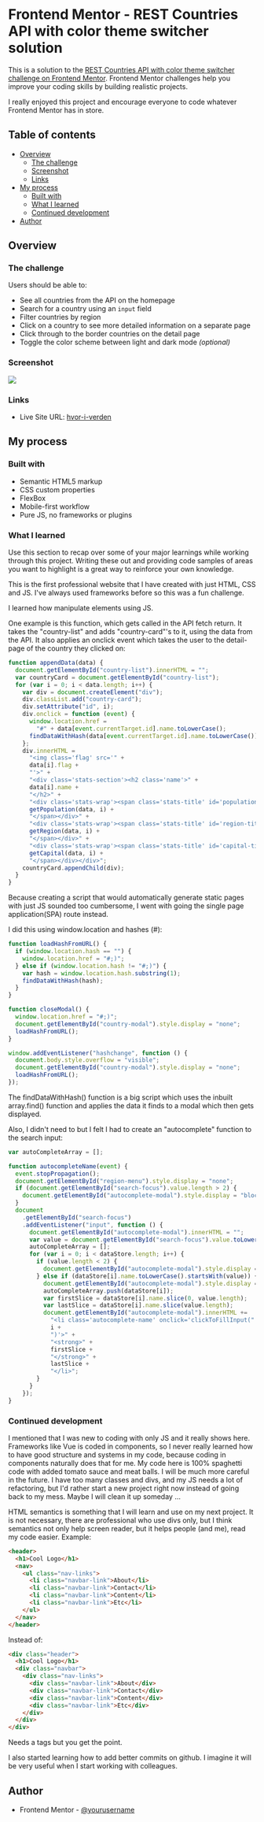 # Frontend Mentor - REST Countries API with color theme switcher solution

This is a solution to the [REST Countries API with color theme switcher challenge on Frontend Mentor](https://www.frontendmentor.io/challenges/rest-countries-api-with-color-theme-switcher-5cacc469fec04111f7b848ca). Frontend Mentor challenges help you improve your coding skills by building realistic projects.

I really enjoyed this project and encourage everyone to code whatever Frontend Mentor has in store.

## Table of contents

- [Overview](#overview)
  - [The challenge](#the-challenge)
  - [Screenshot](#screenshot)
  - [Links](#links)
- [My process](#my-process)
  - [Built with](#built-with)
  - [What I learned](#what-i-learned)
  - [Continued development](#continued-development)
- [Author](#author)

## Overview

### The challenge

Users should be able to:

- See all countries from the API on the homepage
- Search for a country using an `input` field
- Filter countries by region
- Click on a country to see more detailed information on a separate page
- Click through to the border countries on the detail page
- Toggle the color scheme between light and dark mode _(optional)_

### Screenshot

![](./screenshot.png)

### Links

- Live Site URL: [hvor-i-verden](https://hvor-i-verden.netlify.app)

## My process

### Built with

- Semantic HTML5 markup
- CSS custom properties
- FlexBox
- Mobile-first workflow
- Pure JS, no frameworks or plugins

### What I learned

Use this section to recap over some of your major learnings while working through this project. Writing these out and providing code samples of areas you want to highlight is a great way to reinforce your own knowledge.

This is the first professional website that I have created with just HTML, CSS and JS. I've always used frameworks before so this was a fun challenge.

I learned how manipulate elements using JS.

One example is this function, which gets called in the API fetch return. It takes the "country-list" and adds "country-card"'s to it, using the data from the API. It also applies an onclick event which takes the user to the detail-page of the country they clicked on:

```js
function appendData(data) {
  document.getElementById("country-list").innerHTML = "";
  var countryCard = document.getElementById("country-list");
  for (var i = 0; i < data.length; i++) {
    var div = document.createElement("div");
    div.classList.add("country-card");
    div.setAttribute("id", i);
    div.onclick = function (event) {
      window.location.href =
        "#" + data[event.currentTarget.id].name.toLowerCase();
      findDataWithHash(data[event.currentTarget.id].name.toLowerCase());
    };
    div.innerHTML =
      "<img class='flag' src='" +
      data[i].flag +
      "'>" +
      "<div class='stats-section'><h2 class='name'>" +
      data[i].name +
      "</h2>" +
      "<div class='stats-wrap'><span class='stats-title' id='population-title'>Population: </span><span class='stats' id='population'>" +
      getPopulation(data, i) +
      "</span></div>" +
      "<div class='stats-wrap'><span class='stats-title' id='region-title'>Region: </span><span class='stats' id='region'>" +
      getRegion(data, i) +
      "</span></div>" +
      "<div class='stats-wrap'><span class='stats-title' id='capital-title'>Capital: </span><span class='stats' id='capital'>" +
      getCapital(data, i) +
      "</span></div></div>";
    countryCard.appendChild(div);
  }
}
```

Because creating a script that would automatically generate static pages with just JS sounded too cumbersome, I went with going the single page application(SPA) route instead.

I did this using window.location and hashes (#):

```js
function loadHashFromURL() {
  if (window.location.hash == "") {
    window.location.href = "#;)";
  } else if (window.location.hash != "#;)") {
    var hash = window.location.hash.substring(1);
    findDataWithHash(hash);
  }
}

function closeModal() {
  window.location.href = "#;)";
  document.getElementById("country-modal").style.display = "none";
  loadHashFromURL();
}

window.addEventListener("hashchange", function () {
  document.body.style.overflow = "visible";
  document.getElementById("country-modal").style.display = "none";
  loadHashFromURL();
});
```

The findDataWithHash() function is a big script which uses the inbuilt array.find() function and applies the data it finds to a modal which then gets displayed.

Also, I didn't need to but I felt I had to create an "autocomplete" function to the search input:

```js
var autoCompleteArray = [];

function autocompleteName(event) {
  event.stopPropagation();
  document.getElementById("region-menu").style.display = "none";
  if (document.getElementById("search-focus").value.length > 2) {
    document.getElementById("autocomplete-modal").style.display = "block";
  }
  document
    .getElementById("search-focus")
    .addEventListener("input", function () {
      document.getElementById("autocomplete-modal").innerHTML = "";
      var value = document.getElementById("search-focus").value.toLowerCase();
      autoCompleteArray = [];
      for (var i = 0; i < dataStore.length; i++) {
        if (value.length < 2) {
          document.getElementById("autocomplete-modal").style.display = "none";
        } else if (dataStore[i].name.toLowerCase().startsWith(value)) {
          document.getElementById("autocomplete-modal").style.display = "block";
          autoCompleteArray.push(dataStore[i]);
          var firstSlice = dataStore[i].name.slice(0, value.length);
          var lastSlice = dataStore[i].name.slice(value.length);
          document.getElementById("autocomplete-modal").innerHTML +=
            "<li class='autocomplete-name' onclick='clickToFillInput(" +
            i +
            ")'>" +
            "<strong>" +
            firstSlice +
            "</strong>" +
            lastSlice +
            "</li>";
        }
      }
    });
}
```

### Continued development

I mentioned that I was new to coding with only JS and it really shows here. Frameworks like Vue is coded in components, so I never really learned how to have good structure and systems in my code, because coding in components naturally does that for me.
My code here is 100% spaghetti code with added tomato sauce and meat balls. I will be much more careful in the future.
I have too many classes and divs, and my JS needs a lot of refactoring, but I'd rather start a new project right now instead of going back to my mess.
Maybe I will clean it up someday ...

HTML semantics is something that I will learn and use on my next project. It is not necessary, there are professional who use divs only, but I think semantics not only help screen reader, but it helps people (and me), read my code easier.
Example:

```html
<header>
  <h1>Cool Logo</h1>
  <nav>
    <ul class="nav-links">
      <li class="navbar-link">About</li>
      <li class="navbar-link">Contact</li>
      <li class="navbar-link">Content</li>
      <li class="navbar-link">Etc</li>
    </ul>
  </nav>
</header>
```

Instead of:

```html
<div class="header">
  <h1>Cool Logo</h1>
  <div class="navbar">
    <div class="nav-links">
      <div class="navbar-link">About</div>
      <div class="navbar-link">Contact</div>
      <div class="navbar-link">Content</div>
      <div class="navbar-link">Etc</div>
    </div>
  </div>
</div>
```

Needs a tags but you get the point.

I also started learning how to add better commits on github. I imagine it will be very useful when I start working with colleagues.

## Author

- Frontend Mentor - [@yourusername](https://www.frontendmentor.io/profile/daklo91)
